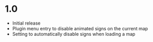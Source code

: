 # 1.0
* Initial release
* Plugin menu entry to disable animated signs on the current map
* Setting to automatically disable signs when loading a map
